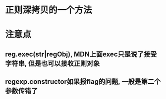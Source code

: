 # 正则深拷贝的一个方法
# 注意点
## reg.exec(str|regObj), MDN上面exec只是说了接受字符串, 但是也可以接收正则对象
## regexp.constructor如果报flag的问题, 一般是第二个参数传错了
